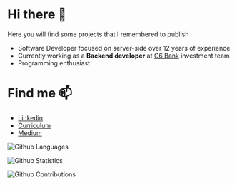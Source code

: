# Hi there 👋

Here you will find some projects that I remembered to publish

- Software Developer focused on server-side over 12 years of experience
- Currently working as a **Backend developer** at [C6 Bank](https://www.c6bank.com.br) investment team
- Programming enthusiast

# Find me 📫 

 - <a href="https://www.linkedin.com/in/ricardohsmello/" target="_blank">Linkedin</a>  
 - <a href="https://docs.google.com/document/d/1gM-9FUVwwBFKiLafSFalMJHBRVDAE9b9zKVQROJIou0/edit?usp=sharing" target="_blank">Curriculum</a> 
 - <a href="[https://docs.google.com/document/d/1gM-9FUVwwBFKiLafSFalMJHBRVDAE9b9zKVQROJIou0/edit?usp=sharing](https://medium.com/@ricardohsmello)" target="_blank">Medium</a>


![Github Languages](https://github-readme-stats.vercel.app/api/top-langs/?username=ricardohsmello&layout=compact&count_private=true)

![Github Statistics](https://github-readme-stats.vercel.app/api/?username=ricardohsmello&count_private=true&show_icons=true)

![Github Contributions](https://github-readme-streak-stats.herokuapp.com/?user=ricardohsmello&hide_border=true)
